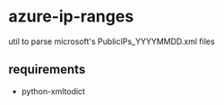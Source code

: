 # azure-ip-ranges
util to parse microsoft's PublicIPs_YYYYMMDD.xml files

## requirements

* python-xmltodict
